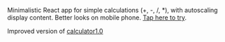 Minimalistic React app for simple calculations (+, -, /, *), with autoscaling display content. Better looks on mobile phone.  [Tap here to try](https://kittymercury.github.io/calculator/).

Improved version of [calculator1.0](https://kittymercury.github.io/calculator1.0/)
